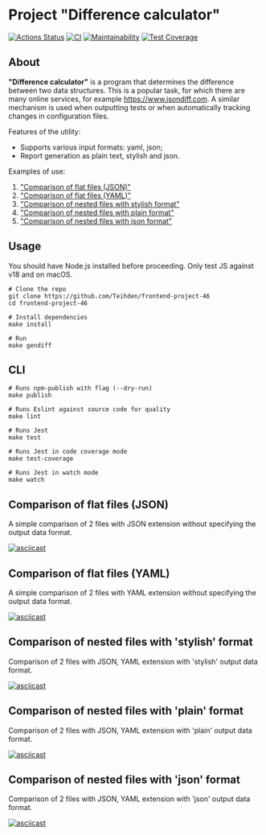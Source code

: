 # Project "Difference calculator"
[![Actions Status](https://github.com/Teihden/frontend-project-46/workflows/hexlet-check/badge.svg)](https://github.com/Teihden/frontend-project-46/actions)
[![CI](https://github.com/Teihden/frontend-project-46/workflows/CI/badge.svg)](https://github.com/Teihden/frontend-project-46/actions/workflows/CI.yml)
[![Maintainability](https://api.codeclimate.com/v1/badges/5ab8768fe7cee2f58d42/maintainability)](https://codeclimate.com/github/Teihden/frontend-project-46/maintainability)
[![Test Coverage](https://api.codeclimate.com/v1/badges/5ab8768fe7cee2f58d42/test_coverage)](https://codeclimate.com/github/Teihden/frontend-project-46/test_coverage)

## About

**"Difference calculator"** is a program that determines the difference between two data structures. This is a popular task, for which there are many online services, for example https://www.jsondiff.com. A similar mechanism is used when outputting tests or when automatically tracking changes in configuration files.

Features of the utility:
- Supports various input formats: yaml, json;
- Report generation as plain text, stylish and json.

Examples of use:
1. <a href="#default-comparison-flat-json">"Comparison of flat files (JSON)"</a>
2. <a href="#default-comparison-flat-yaml">"Comparison of flat files (YAML)"</a>
3. <a href="#stylish-comparison-nested">"Comparison of nested files with stylish format"</a>
4. <a href="#plain-comparison-nested">"Comparison of nested files with plain format"</a>
5. <a href="#json-comparison-nested">"Comparison of nested files with json format"</a>

## Usage

You should have Node.js installed before proceeding. Only test JS against v18 and on macOS.

```shell
# Clone the repo
git clone https://github.com/Teihden/frontend-project-46
cd frontend-project-46

# Install dependencies
make install

# Run
make gendiff
```

## CLI

```shell
# Runs npm-publish with flag (--dry-run)
make publish

# Runs Eslint against source code for quality
make lint

# Runs Jest
make test

# Runs Jest in code coverage mode
make test-coverage

# Runs Jest in watch mode
make watch
```

<h2 id="default-comparison-flat-json">Comparison of flat files (JSON)</h2>
A simple comparison of 2 files with JSON extension without specifying the output data format.

[![asciicast](https://asciinema.org/a/7sU9EunQioHYImc29l4pHZV3a.svg)](https://asciinema.org/a/7sU9EunQioHYImc29l4pHZV3a)

<h2 id="default-comparison-flat-yaml">Comparison of flat files (YAML)</h2>
A simple comparison of 2 files with YAML extension without specifying the output data format.

[![asciicast](https://asciinema.org/a/GTH1BIYqlh7SxvtZMpt1GefAl.svg)](https://asciinema.org/a/GTH1BIYqlh7SxvtZMpt1GefAl)

<h2 id="stylish-comparison-nested">Comparison of nested files with 'stylish' format</h2>
Comparison of 2 files with JSON, YAML extension with 'stylish' output data format.

[![asciicast](https://asciinema.org/a/77YK08vIftMVdLtiv0pizz6jm.svg)](https://asciinema.org/a/77YK08vIftMVdLtiv0pizz6jm)

<h2 id="plain-comparison-nested">Comparison of nested files with 'plain' format</h2>
Comparison of 2 files with JSON, YAML extension with 'plain' output data format.

[![asciicast](https://asciinema.org/a/RI6HcCE1qC43HZxWpajCerjJU.svg)](https://asciinema.org/a/RI6HcCE1qC43HZxWpajCerjJU)

<h2 id="json-comparison-nested">Comparison of nested files with 'json' format</h2>
Comparison of 2 files with JSON, YAML extension with 'json' output data format.

[![asciicast](https://asciinema.org/a/KEprZqpBzFfjbhNsDdeKhpoSM.svg)](https://asciinema.org/a/KEprZqpBzFfjbhNsDdeKhpoSM)
